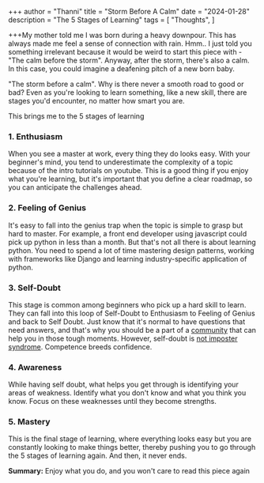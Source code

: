 +++
author = "Thanni"
title = "Storm Before A Calm"
date = "2024-01-28"
description = "The 5 Stages of Learning"
tags = [
"Thoughts",
]

+++My mother told me I was born during a heavy downpour. This has always made me feel a sense of connection with rain. Hmm.. I just told you something irrelevant because it would be weird to start this piece with - "The calm before the storm". Anyway, after the storm, there's also a calm. In this case, you could imagine a deafening pitch of a new born baby.

<!--more-->

"The storm before a calm". Why is there never a smooth road to good or bad? Even as you're looking to learn something, like a new skill, there are stages you'd encounter, no matter how smart you are.

This brings me to the 5 stages of learning

### 1. **Enthusiasm**

When you see a master at work, every thing they do looks easy. With your beginner's mind, you tend to underestimate the complexity of a topic because of the intro tutorials on youtube. This is a good thing if you enjoy what you're learning, but it's important that you define a clear roadmap, so you can anticipate the challenges ahead.

### 2. **Feeling of Genius**

It's easy to fall into the genius trap when the topic is simple to grasp but hard to master. For example, a front end developer using javascript could pick up python in less than a month. But that's not all there is about learning python. You need to spend a lot of time mastering design patterns, working with frameworks like Django and learning industry-specific application of python.

### 3. **Self-Doubt**

This stage is common among beginners who pick up a hard skill to learn. They can fall into this loop of Self-Doubt to Enthusiasm to Feeling of Genius and back to Self Doubt. Just know that it's normal to have questions that need answers, and that's why you should be a part of a [community](https://ndz.ng/) that can help you in those tough moments. However, self-doubt is [not imposter syndrome](https://journal.ndz.ng/not-imposter-syndrome/). Competence breeds confidence.

### 4. **Awareness**

While having self doubt, what helps you get through is identifying your areas of weakness. Identify what you don't know and what you think you know. Focus on these weaknesses until they become strengths.

### 5. **Mastery**

This is the final stage of learning, where everything looks easy but you are constantly looking to make things better, thereby pushing you to go through the 5 stages of learning again. And then, it never ends.

**Summary:** Enjoy what you do, and you won't care to read this piece again
